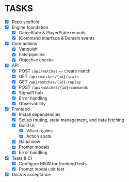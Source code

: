 # TASKS

- [x] Repo scaffold
- [x] Engine foundation
  - [x] GameState & PlayerState records
  - [x] ICommand interface & Domain events
- [x] Core actions
  - [x] Vanquish
  - [x] Fate pipeline
  - [x] Objective checks
- [x] API
  - [x] POST `/api/matches` — create match
  - [x] GET `/api/matches/{id}/state`
  - [x] GET `/api/matches/{id}/replay`
  - [x] POST `/api/matches/{id}/commands`
  - [x] SignalR hub
  - [x] Error handling
  - [x] Observability
- [x] Frontend
  - [x] Install dependencies
  - [x] Set up routing, state management, and data fetching
  - [x] Build UI
    - [x] Villain realms
    - [x] Action spots
  - [x] Hand view
  - [x] Prompt modals
  - [x] Error handling
- [x] Tests & CI
  - [x] Configure MSW for frontend tests
  - [x] Prompt modal unit test
- [x] Docs & acceptance
